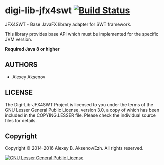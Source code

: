 digi-lib-jfx4swt [![Build Status](https://travis-ci.org/ezh/digi-lib-jfx4swt.png?branch=master)](https://travis-ci.org/ezh/digi-lib-jfx4swt)
==================

JFX4SWT - Base JavaFX library adapter for SWT framework.

This library provides base API which must be implemented for the specific JVM version.

__Required Java 8 or higher__

AUTHORS
-------

* Alexey Aksenov

LICENSE
-------

The Digi-Lib-JFX4SWT Project is licensed to you under the terms of
the GNU Lesser General Public License, version 3.0, a copy of which has been
included in the COPYING.LESSER file.
Please check the individual source files for details.

Copyright
---------

Copyright © 2014-2016 Alexey B. Aksenov/Ezh. All rights reserved.

[![GNU Lesser General Public License](http://www.gnu.org/graphics/lgplv3-147x51.png)](http://www.gnu.org/licenses/lgpl.html)
